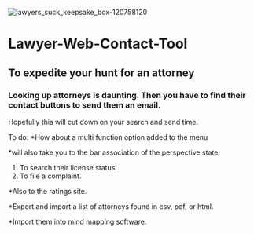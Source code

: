 ![lawyers_suck_keepsake_box-120758120](https://user-images.githubusercontent.com/43219706/172950281-a0c4bea2-546f-4df7-806b-edc783cb0112.jpg)

# Lawyer-Web-Contact-Tool
## To expedite your hunt for an attorney
### Looking up attorneys is daunting. Then you have to find their contact buttons to send them an email.
Hopefully this will cut down on your search and send time.

To do:
*How about a multi function option added to the menu

*will also take you to the bar association of the perspective state.
1. To search their license status.
2. To file a complaint.

*Also to the ratings site.

*Export and import a list of attorneys found in csv, pdf, or html.

*Import them into mind mapping software.
